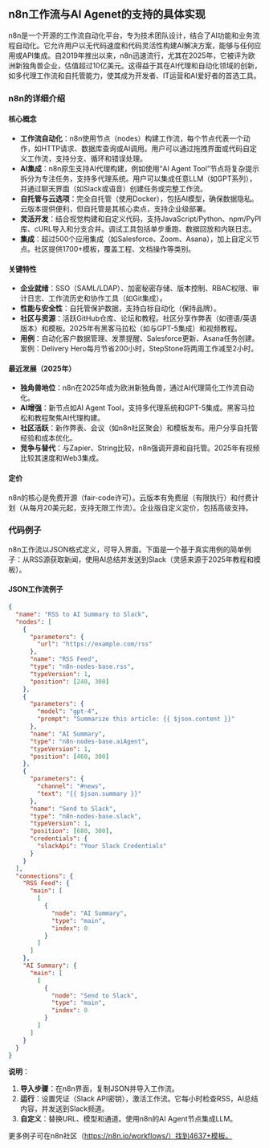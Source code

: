 ## n8n工作流与AI Agenet的支持的具体实现
n8n是一个开源的工作流自动化平台，专为技术团队设计，结合了AI功能和业务流程自动化。它允许用户以无代码速度和代码灵活性构建AI解决方案，能够与任何应用或API集成。自2019年推出以来，n8n迅速流行，尤其在2025年，它被评为欧洲新独角兽企业，估值超过10亿美元。这得益于其在AI代理和自动化领域的创新，如多代理工作流和自托管能力，使其成为开发者、IT运营和AI爱好者的首选工具。

### n8n的详细介绍
#### 核心概念
- **工作流自动化**：n8n使用节点（nodes）构建工作流，每个节点代表一个动作，如HTTP请求、数据库查询或AI调用。用户可以通过拖拽界面或代码自定义工作流，支持分支、循环和错误处理。
- **AI集成**：n8n原生支持AI代理构建，例如使用“AI Agent Tool”节点将复杂提示拆分为专注任务，支持多代理系统。用户可以集成任意LLM（如GPT系列），并通过聊天界面（如Slack或语音）创建任务或完整工作流。
- **自托管与云选项**：完全自托管（使用Docker），包括AI模型，确保数据隐私。云版本提供便利，但自托管是其核心卖点，支持企业级部署。
- **灵活开发**：结合视觉构建和自定义代码，支持JavaScript/Python、npm/PyPI库、cURL导入和分支合并。调试工具包括单步重跑、数据回放和内联日志。
- **集成**：超过500个应用集成（如Salesforce、Zoom、Asana），加上自定义节点。社区提供1700+模板，覆盖工程、文档操作等类别。

#### 关键特性
- **企业就绪**：SSO（SAML/LDAP）、加密秘密存储、版本控制、RBAC权限、审计日志、工作流历史和协作工具（如Git集成）。
- **性能与安全性**：自托管保护数据，支持白标自动化（保持品牌）。
- **社区与资源**：活跃GitHub仓库、论坛和教程。社区分享作弊表（如德语/英语版本）和模板。2025年有黑客马拉松（如与GPT-5集成）和视频教程。
- **用例**：自动化客户数据管理、发票提醒、Salesforce更新、Asana任务创建。案例：Delivery Hero每月节省200小时，StepStone将两周工作减至2小时。

#### 最近发展（2025年）
- **独角兽地位**：n8n在2025年成为欧洲新独角兽，通过AI代理简化工作流自动化。
- **AI增强**：新节点如AI Agent Tool，支持多代理系统和GPT-5集成。黑客马拉松和教程聚焦AI代理构建。
- **社区活跃**：新作弊表、会议（如n8n社区聚会）和模板发布。用户分享自托管经验和成本优化。
- **竞争与替代**：与Zapier、String比较，n8n强调开源和自托管。2025年有视频比较其速度和Web3集成。

#### 定价
n8n的核心是免费开源（fair-code许可）。云版本有免费层（有限执行）和付费计划（从每月20美元起，支持无限工作流）。企业版自定义定价，包括高级支持。

### 代码例子
n8n工作流以JSON格式定义，可导入界面。下面是一个基于真实用例的简单例子：从RSS源获取新闻，使用AI总结并发送到Slack（灵感来源于2025年教程和模板）。

#### JSON工作流例子
```json
{
  "name": "RSS to AI Summary to Slack",
  "nodes": [
    {
      "parameters": {
        "url": "https://example.com/rss"
      },
      "name": "RSS Feed",
      "type": "n8n-nodes-base.rss",
      "typeVersion": 1,
      "position": [240, 300]
    },
    {
      "parameters": {
        "model": "gpt-4",
        "prompt": "Summarize this article: {{ $json.content }}"
      },
      "name": "AI Summary",
      "type": "n8n-nodes-base.aiAgent",
      "typeVersion": 1,
      "position": [460, 300]
    },
    {
      "parameters": {
        "channel": "#news",
        "text": "{{ $json.summary }}"
      },
      "name": "Send to Slack",
      "type": "n8n-nodes-base.slack",
      "typeVersion": 1,
      "position": [680, 300],
      "credentials": {
        "slackApi": "Your Slack Credentials"
      }
    }
  ],
  "connections": {
    "RSS Feed": {
      "main": [
        [
          {
            "node": "AI Summary",
            "type": "main",
            "index": 0
          }
        ]
      ]
    },
    "AI Summary": {
      "main": [
        [
          {
            "node": "Send to Slack",
            "type": "main",
            "index": 0
          }
        ]
      ]
    }
  }
}
```
**说明**：
1. **导入步骤**：在n8n界面，复制JSON并导入工作流。
2. **运行**：设置凭证（Slack API密钥），激活工作流。它每小时检查RSS，AI总结内容，并发送到Slack频道。
3. **自定义**：替换URL、模型和通道。使用n8n的AI Agent节点集成LLM。

更多例子可在n8n社区（https://n8n.io/workflows/）找到4637+模板。
